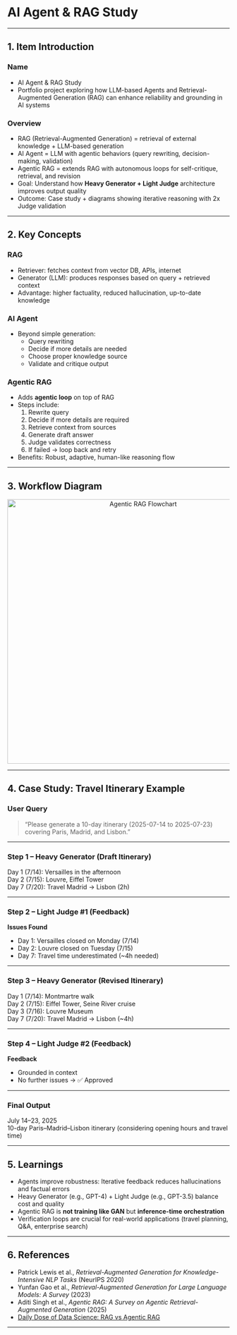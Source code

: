 # AI Agent & RAG Study

---

## 1. Item Introduction

### Name
- AI Agent & RAG Study  
- Portfolio project exploring how LLM-based Agents and Retrieval-Augmented Generation (RAG) can enhance reliability and grounding in AI systems

### Overview
- RAG (Retrieval-Augmented Generation) = retrieval of external knowledge + LLM-based generation  
- AI Agent = LLM with agentic behaviors (query rewriting, decision-making, validation)  
- Agentic RAG = extends RAG with autonomous loops for self-critique, retrieval, and revision  
- Goal: Understand how **Heavy Generator + Light Judge** architecture improves output quality  
- Outcome: Case study + diagrams showing iterative reasoning with 2x Judge validation  

---

## 2. Key Concepts

### RAG
- Retriever: fetches context from vector DB, APIs, internet  
- Generator (LLM): produces responses based on query + retrieved context  
- Advantage: higher factuality, reduced hallucination, up-to-date knowledge  

### AI Agent
- Beyond simple generation:  
  - Query rewriting  
  - Decide if more details are needed  
  - Choose proper knowledge source  
  - Validate and critique output  

### Agentic RAG
- Adds **agentic loop** on top of RAG  
- Steps include:  
  1. Rewrite query  
  2. Decide if more details are required  
  3. Retrieve context from sources  
  4. Generate draft answer  
  5. Judge validates correctness  
  6. If failed → loop back and retry  
- Benefits: Robust, adaptive, human-like reasoning flow  

---

## 3. Workflow Diagram

<p align="center">
  <img src="./assets/agentic_rag_flow.png" width="600" alt="Agentic RAG Flowchart"/>
</p>

---

## 4. Case Study: Travel Itinerary Example

### User Query
> “Please generate a 10-day itinerary (2025-07-14 to 2025-07-23) covering Paris, Madrid, and Lisbon.”

---

### Step 1 – Heavy Generator (Draft Itinerary)
Day 1 (7/14): Versailles in the afternoon  
Day 2 (7/15): Louvre, Eiffel Tower  
Day 7 (7/20): Travel Madrid → Lisbon (2h)  

---

### Step 2 – Light Judge #1 (Feedback)
**Issues Found**
- Day 1: Versailles closed on Monday (7/14)  
- Day 2: Louvre closed on Tuesday (7/15)  
- Day 7: Travel time underestimated (~4h needed)  

---

### Step 3 – Heavy Generator (Revised Itinerary)
Day 1 (7/14): Montmartre walk  
Day 2 (7/15): Eiffel Tower, Seine River cruise  
Day 3 (7/16): Louvre Museum  
Day 7 (7/20): Travel Madrid → Lisbon (~4h)  

---

### Step 4 – Light Judge #2 (Feedback)
**Feedback**
- Grounded in context  
- No further issues → ✅ Approved  

---

### Final Output
July 14–23, 2025  
10-day Paris–Madrid–Lisbon itinerary (considering opening hours and travel time)  

---

## 5. Learnings

- Agents improve robustness: Iterative feedback reduces hallucinations and factual errors  
- Heavy Generator (e.g., GPT-4) + Light Judge (e.g., GPT-3.5) balance cost and quality  
- Agentic RAG is **not training like GAN** but **inference-time orchestration**  
- Verification loops are crucial for real-world applications (travel planning, Q&A, enterprise search)  

---

## 6. References
- Patrick Lewis et al., *Retrieval-Augmented Generation for Knowledge-Intensive NLP Tasks* (NeurIPS 2020)  
- Yunfan Gao et al., *Retrieval-Augmented Generation for Large Language Models: A Survey* (2023)  
- Aditi Singh et al., *Agentic RAG: A Survey on Agentic Retrieval-Augmented Generation* (2025)  
- [Daily Dose of Data Science: RAG vs Agentic RAG](https://www.dailydoseofds.com/p/rag-vs-agentic-rag)  

---
